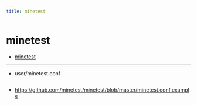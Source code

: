 ```yaml
---
title: minetest
---
```


# minetest

- [minetest](https://github.com/minetest/minetest)

---

- user/minetest.conf



```
```

- https://github.com/minetest/minetest/blob/master/minetest.conf.example
